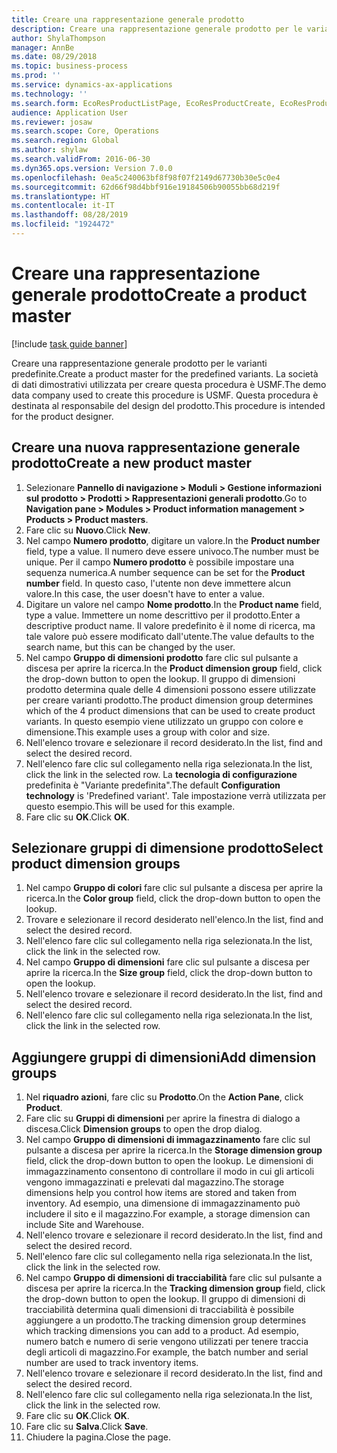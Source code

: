 ```yaml
---
title: Creare una rappresentazione generale prodotto
description: Creare una rappresentazione generale prodotto per le varianti predefinite.
author: ShylaThompson
manager: AnnBe
ms.date: 08/29/2018
ms.topic: business-process
ms.prod: ''
ms.service: dynamics-ax-applications
ms.technology: ''
ms.search.form: EcoResProductListPage, EcoResProductCreate, EcoResProductDetails, EcoResProductInventoryDimensionGroups
audience: Application User
ms.reviewer: josaw
ms.search.scope: Core, Operations
ms.search.region: Global
ms.author: shylaw
ms.search.validFrom: 2016-06-30
ms.dyn365.ops.version: Version 7.0.0
ms.openlocfilehash: 0ea5c240063bf8f98f07f2149d67730b30e5c0e4
ms.sourcegitcommit: 62d66f98d4bbf916e19184506b90055bb68d219f
ms.translationtype: HT
ms.contentlocale: it-IT
ms.lasthandoff: 08/28/2019
ms.locfileid: "1924472"
---
```

# <a name="create-a-product-master"></a><span data-ttu-id="d96f3-103">Creare una rappresentazione generale prodotto</span><span class="sxs-lookup"><span data-stu-id="d96f3-103">Create a product master</span></span>

[!include [task guide banner](../../includes/task-guide-banner.md)]

<span data-ttu-id="d96f3-104">Creare una rappresentazione generale prodotto per le varianti predefinite.</span><span class="sxs-lookup"><span data-stu-id="d96f3-104">Create a product master for the predefined variants.</span></span> <span data-ttu-id="d96f3-105">La società di dati dimostrativi utilizzata per creare questa procedura è USMF.</span><span class="sxs-lookup"><span data-stu-id="d96f3-105">The demo data company used to create this procedure is USMF.</span></span> <span data-ttu-id="d96f3-106">Questa procedura è destinata al responsabile del design del prodotto.</span><span class="sxs-lookup"><span data-stu-id="d96f3-106">This procedure is intended for the product designer.</span></span>


## <a name="create-a-new-product-master"></a><span data-ttu-id="d96f3-107">Creare una nuova rappresentazione generale prodotto</span><span class="sxs-lookup"><span data-stu-id="d96f3-107">Create a new product master</span></span>
1. <span data-ttu-id="d96f3-108">Selezionare **Pannello di navigazione > Moduli > Gestione informazioni sul prodotto > Prodotti > Rappresentazioni generali prodotto**.</span><span class="sxs-lookup"><span data-stu-id="d96f3-108">Go to **Navigation pane > Modules > Product information management > Products > Product masters**.</span></span>
2. <span data-ttu-id="d96f3-109">Fare clic su **Nuovo**.</span><span class="sxs-lookup"><span data-stu-id="d96f3-109">Click **New**.</span></span>
3. <span data-ttu-id="d96f3-110">Nel campo **Numero prodotto**, digitare un valore.</span><span class="sxs-lookup"><span data-stu-id="d96f3-110">In the **Product number** field, type a value.</span></span> <span data-ttu-id="d96f3-111">Il numero deve essere univoco.</span><span class="sxs-lookup"><span data-stu-id="d96f3-111">The number must be unique.</span></span> <span data-ttu-id="d96f3-112">Per il campo **Numero prodotto** è possibile impostare una sequenza numerica.</span><span class="sxs-lookup"><span data-stu-id="d96f3-112">A number sequence can be set for the **Product number** field.</span></span> <span data-ttu-id="d96f3-113">In questo caso, l'utente non deve immettere alcun valore.</span><span class="sxs-lookup"><span data-stu-id="d96f3-113">In this case, the user doesn't have to enter a value.</span></span>
4. <span data-ttu-id="d96f3-114">Digitare un valore nel campo **Nome prodotto**.</span><span class="sxs-lookup"><span data-stu-id="d96f3-114">In the **Product name** field, type a value.</span></span> <span data-ttu-id="d96f3-115">Immettere un nome descrittivo per il prodotto.</span><span class="sxs-lookup"><span data-stu-id="d96f3-115">Enter a descriptive product name.</span></span> <span data-ttu-id="d96f3-116">Il valore predefinito è il nome di ricerca, ma tale valore può essere modificato dall'utente.</span><span class="sxs-lookup"><span data-stu-id="d96f3-116">The value defaults to the search name, but this can be changed by the user.</span></span>
5. <span data-ttu-id="d96f3-117">Nel campo **Gruppo di dimensioni prodotto** fare clic sul pulsante a discesa per aprire la ricerca.</span><span class="sxs-lookup"><span data-stu-id="d96f3-117">In the **Product dimension group** field, click the drop-down button to open the lookup.</span></span> <span data-ttu-id="d96f3-118">Il gruppo di dimensioni prodotto determina quale delle 4 dimensioni possono essere utilizzate per creare varianti prodotto.</span><span class="sxs-lookup"><span data-stu-id="d96f3-118">The product dimension group determines which of the 4 product dimensions that can be used to create product variants.</span></span> <span data-ttu-id="d96f3-119">In questo esempio viene utilizzato un gruppo con colore e dimensione.</span><span class="sxs-lookup"><span data-stu-id="d96f3-119">This example uses a group with color and size.</span></span>
6. <span data-ttu-id="d96f3-120">Nell'elenco trovare e selezionare il record desiderato.</span><span class="sxs-lookup"><span data-stu-id="d96f3-120">In the list, find and select the desired record.</span></span>
7. <span data-ttu-id="d96f3-121">Nell'elenco fare clic sul collegamento nella riga selezionata.</span><span class="sxs-lookup"><span data-stu-id="d96f3-121">In the list, click the link in the selected row.</span></span> <span data-ttu-id="d96f3-122">La **tecnologia di configurazione** predefinita è "Variante predefinita".</span><span class="sxs-lookup"><span data-stu-id="d96f3-122">The default **Configuration technology** is 'Predefined variant'.</span></span> <span data-ttu-id="d96f3-123">Tale impostazione verrà utilizzata per questo esempio.</span><span class="sxs-lookup"><span data-stu-id="d96f3-123">This will be used for this example.</span></span>
8. <span data-ttu-id="d96f3-124">Fare clic su **OK**.</span><span class="sxs-lookup"><span data-stu-id="d96f3-124">Click **OK**.</span></span>

## <a name="select-product-dimension-groups"></a><span data-ttu-id="d96f3-125">Selezionare gruppi di dimensione prodotto</span><span class="sxs-lookup"><span data-stu-id="d96f3-125">Select product dimension groups</span></span>
1. <span data-ttu-id="d96f3-126">Nel campo **Gruppo di colori** fare clic sul pulsante a discesa per aprire la ricerca.</span><span class="sxs-lookup"><span data-stu-id="d96f3-126">In the **Color group** field, click the drop-down button to open the lookup.</span></span>
2. <span data-ttu-id="d96f3-127">Trovare e selezionare il record desiderato nell'elenco.</span><span class="sxs-lookup"><span data-stu-id="d96f3-127">In the list, find and select the desired record.</span></span>
3. <span data-ttu-id="d96f3-128">Nell'elenco fare clic sul collegamento nella riga selezionata.</span><span class="sxs-lookup"><span data-stu-id="d96f3-128">In the list, click the link in the selected row.</span></span>
4. <span data-ttu-id="d96f3-129">Nel campo **Gruppo di dimensioni** fare clic sul pulsante a discesa per aprire la ricerca.</span><span class="sxs-lookup"><span data-stu-id="d96f3-129">In the **Size group** field, click the drop-down button to open the lookup.</span></span>
5. <span data-ttu-id="d96f3-130">Nell'elenco trovare e selezionare il record desiderato.</span><span class="sxs-lookup"><span data-stu-id="d96f3-130">In the list, find and select the desired record.</span></span>
6. <span data-ttu-id="d96f3-131">Nell'elenco fare clic sul collegamento nella riga selezionata.</span><span class="sxs-lookup"><span data-stu-id="d96f3-131">In the list, click the link in the selected row.</span></span>

## <a name="add-dimension-groups"></a><span data-ttu-id="d96f3-132">Aggiungere gruppi di dimensioni</span><span class="sxs-lookup"><span data-stu-id="d96f3-132">Add dimension groups</span></span>
1. <span data-ttu-id="d96f3-133">Nel **riquadro azioni**, fare clic su **Prodotto**.</span><span class="sxs-lookup"><span data-stu-id="d96f3-133">On the **Action Pane**, click **Product**.</span></span>
2. <span data-ttu-id="d96f3-134">Fare clic su **Gruppi di dimensioni** per aprire la finestra di dialogo a discesa.</span><span class="sxs-lookup"><span data-stu-id="d96f3-134">Click **Dimension groups** to open the drop dialog.</span></span>
3. <span data-ttu-id="d96f3-135">Nel campo **Gruppo di dimensioni di immagazzinamento** fare clic sul pulsante a discesa per aprire la ricerca.</span><span class="sxs-lookup"><span data-stu-id="d96f3-135">In the **Storage dimension group** field, click the drop-down button to open the lookup.</span></span> <span data-ttu-id="d96f3-136">Le dimensioni di immagazzinamento consentono di controllare il modo in cui gli articoli vengono immagazzinati e prelevati dal magazzino.</span><span class="sxs-lookup"><span data-stu-id="d96f3-136">The storage dimensions help you control how items are stored and taken from inventory.</span></span> <span data-ttu-id="d96f3-137">Ad esempio, una dimensione di immagazzinamento può includere il sito e il magazzino.</span><span class="sxs-lookup"><span data-stu-id="d96f3-137">For example, a storage dimension can include Site and Warehouse.</span></span>
4. <span data-ttu-id="d96f3-138">Nell'elenco trovare e selezionare il record desiderato.</span><span class="sxs-lookup"><span data-stu-id="d96f3-138">In the list, find and select the desired record.</span></span>
5. <span data-ttu-id="d96f3-139">Nell'elenco fare clic sul collegamento nella riga selezionata.</span><span class="sxs-lookup"><span data-stu-id="d96f3-139">In the list, click the link in the selected row.</span></span>
6. <span data-ttu-id="d96f3-140">Nel campo **Gruppo di dimensioni di tracciabilità** fare clic sul pulsante a discesa per aprire la ricerca.</span><span class="sxs-lookup"><span data-stu-id="d96f3-140">In the **Tracking dimension group** field, click the drop-down button to open the lookup.</span></span> <span data-ttu-id="d96f3-141">Il gruppo di dimensioni di tracciabilità determina quali dimensioni di tracciabilità è possibile aggiungere a un prodotto.</span><span class="sxs-lookup"><span data-stu-id="d96f3-141">The tracking dimension group determines which tracking dimensions you can add to a product.</span></span> <span data-ttu-id="d96f3-142">Ad esempio, numero batch e numero di serie vengono utilizzati per tenere traccia degli articoli di magazzino.</span><span class="sxs-lookup"><span data-stu-id="d96f3-142">For example, the batch number and serial number are used to track inventory items.</span></span>
7. <span data-ttu-id="d96f3-143">Nell'elenco trovare e selezionare il record desiderato.</span><span class="sxs-lookup"><span data-stu-id="d96f3-143">In the list, find and select the desired record.</span></span>
8. <span data-ttu-id="d96f3-144">Nell'elenco fare clic sul collegamento nella riga selezionata.</span><span class="sxs-lookup"><span data-stu-id="d96f3-144">In the list, click the link in the selected row.</span></span>
9. <span data-ttu-id="d96f3-145">Fare clic su **OK**.</span><span class="sxs-lookup"><span data-stu-id="d96f3-145">Click **OK**.</span></span>
10. <span data-ttu-id="d96f3-146">Fare clic su **Salva**.</span><span class="sxs-lookup"><span data-stu-id="d96f3-146">Click **Save**.</span></span>
11. <span data-ttu-id="d96f3-147">Chiudere la pagina.</span><span class="sxs-lookup"><span data-stu-id="d96f3-147">Close the page.</span></span>

